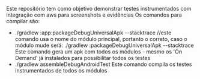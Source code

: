 Este repositório tem como objetivo demonstrar testes instrumentados com integração com aws para screenshots e evidências
Os comandos para compilar são:
- ./gradlew :app:packageDebugUniversalApk --stacktrace //este comando usa o nome do módulo principal, portanto o correto, caso o módulo mude será: ./gradlew :<modulo base>packageDebugUniversalApk --stacktrace 
Este comando gera um apk com todos os módulos - mesmo os 'On Demand' já instalados para possibilitar todos os testes
- ./gradlew assembleDebugAndroidTest
Este comando compila os testes instrumentados de todos os módulos
